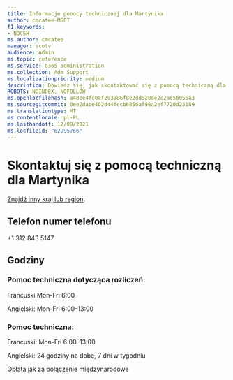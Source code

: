 ```yaml
---
title: Informacje pomocy technicznej dla Martynika
author: cmcatee-MSFT
f1.keywords:
- NOCSH
ms.author: cmcatee
manager: scotv
audience: Admin
ms.topic: reference
ms.service: o365-administration
ms.collection: Adm_Support
ms.localizationpriority: medium
description: Dowiedz się, jak skontaktować się z pomocą techniczną dla swojego kraju lub regionu.
ROBOTS: NOINDEX, NOFOLLOW
ms.openlocfilehash: a48ce4fc0af293a86f8e2dd528de2c2ac5b055a3
ms.sourcegitcommit: 0ee2dabe402d44fecb6856af98a2ef7720d25189
ms.translationtype: MT
ms.contentlocale: pl-PL
ms.lasthandoff: 12/09/2021
ms.locfileid: "62995766"
---
```

# <a name="contact-support-for-martinique"></a>Skontaktuj się z pomocą techniczną dla Martynika

[Znajdź inny kraj lub region](../get-help-support.md).

## <a name="phone-number"></a>Telefon numer telefonu
+1 312 843 5147

## <a name="hours"></a>Godziny
### <a name="billing-support"></a>Pomoc techniczna dotycząca rozliczeń:

Francuski Mon-Fri 6:00

Angielski: Mon-Fri 6:00–13:00

### <a name="technical-support"></a>Pomoc techniczna:

Francuski: Mon-Fri 6:00–13:00

Angielski: 24 godziny na dobę, 7 dni w tygodniu

Opłata jak za połączenie międzynarodowe
